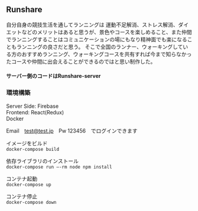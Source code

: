 
## Runshare

自分自身の競技生活を通してランニングは
運動不足解消、ストレス解消、ダイエットなどのメリットはあると思うが、景色やコースを楽しめること、また仲間でランニングすることはコミュニケーションの場にもなり精神面でも楽になることもランニングの良さだと思う。
そこで全国のランナー、ウォーキングしている方のおすすめランニング、ウォーキングコースを共有すれば今まで知らなかったコースや仲間に出会えることができるのではと思い制作した。

<h4>サーバー側のコードはRunshare-server</h4>


### 環境構築

Server Side: Firebase</br>
Frontend: React(Redux)</br>
Docker

Email　test@test.jp　Pw 123456　でログインできます

イメージをビルド</br>
`docker-compose build`

依存ライブラリのインストール</br>
`docker-compose run —-rm node npm install`

 コンテナ起動</br>
 `docker-compose up`
 
 コンテナ停止</br>
 `docker-compose down`


